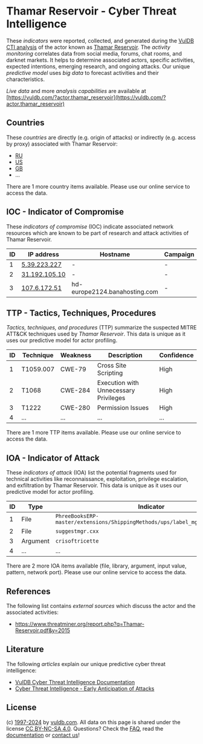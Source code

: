 # Thamar Reservoir - Cyber Threat Intelligence

These _indicators_ were reported, collected, and generated during the [VulDB CTI analysis](https://vuldb.com/?kb.cti) of the actor known as [Thamar Reservoir](https://vuldb.com/?actor.thamar_reservoir). The _activity monitoring_ correlates data from social media, forums, chat rooms, and darknet markets. It helps to determine associated actors, specific activities, expected intentions, emerging research, and ongoing attacks. Our unique _predictive model_ uses _big data_ to forecast activities and their characteristics.

_Live data_ and more _analysis capabilities_ are available at [https://vuldb.com/?actor.thamar_reservoir](https://vuldb.com/?actor.thamar_reservoir)

## Countries

These _countries_ are directly (e.g. origin of attacks) or indirectly (e.g. access by proxy) associated with Thamar Reservoir:

* [RU](https://vuldb.com/?country.ru)
* [US](https://vuldb.com/?country.us)
* [GB](https://vuldb.com/?country.gb)
* ...

There are 1 more country items available. Please use our online service to access the data.

## IOC - Indicator of Compromise

These _indicators of compromise_ (IOC) indicate associated network resources which are known to be part of research and attack activities of Thamar Reservoir.

ID | IP address | Hostname | Campaign | Confidence
-- | ---------- | -------- | -------- | ----------
1 | [5.39.223.227](https://vuldb.com/?ip.5.39.223.227) | - | - | High
2 | [31.192.105.10](https://vuldb.com/?ip.31.192.105.10) | - | - | High
3 | [107.6.172.51](https://vuldb.com/?ip.107.6.172.51) | hd-europe2124.banahosting.com | - | High

## TTP - Tactics, Techniques, Procedures

_Tactics, techniques, and procedures_ (TTP) summarize the suspected MITRE ATT&CK techniques used by _Thamar Reservoir_. This data is unique as it uses our predictive model for actor profiling.

ID | Technique | Weakness | Description | Confidence
-- | --------- | -------- | ----------- | ----------
1 | T1059.007 | CWE-79 | Cross Site Scripting | High
2 | T1068 | CWE-284 | Execution with Unnecessary Privileges | High
3 | T1222 | CWE-280 | Permission Issues | High
4 | ... | ... | ... | ...

There are 1 more TTP items available. Please use our online service to access the data.

## IOA - Indicator of Attack

These _indicators of attack_ (IOA) list the potential fragments used for technical activities like reconnaissance, exploitation, privilege escalation, and exfiltration by Thamar Reservoir. This data is unique as it uses our predictive model for actor profiling.

ID | Type | Indicator | Confidence
-- | ---- | --------- | ----------
1 | File | `PhreeBooksERP-master/extensions/ShippingMethods/ups/label_mgr/js_include.php` | High
2 | File | `suggestmgr.cxx` | High
3 | Argument | `crisoftricette` | High
4 | ... | ... | ...

There are 2 more IOA items available (file, library, argument, input value, pattern, network port). Please use our online service to access the data.

## References

The following list contains _external sources_ which discuss the actor and the associated activities:

* https://www.threatminer.org/report.php?q=Thamar-Reservoir.pdf&y=2015

## Literature

The following _articles_ explain our unique predictive cyber threat intelligence:

* [VulDB Cyber Threat Intelligence Documentation](https://vuldb.com/?kb.cti)
* [Cyber Threat Intelligence - Early Anticipation of Attacks](https://www.scip.ch/en/?labs.20201022)

## License

(c) [1997-2024](https://vuldb.com/?kb.changelog) by [vuldb.com](https://vuldb.com/?kb.about). All data on this page is shared under the license [CC BY-NC-SA 4.0](https://creativecommons.org/licenses/by-nc-sa/4.0/). Questions? Check the [FAQ](https://vuldb.com/?kb.faq), read the [documentation](https://vuldb.com/?kb) or [contact us](https://vuldb.com/?contact)!
